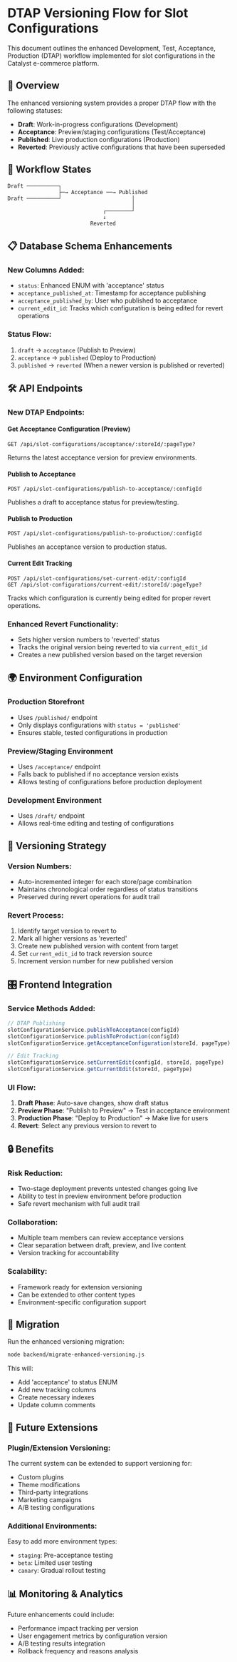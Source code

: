 # DTAP Versioning Flow for Slot Configurations

This document outlines the enhanced Development, Test, Acceptance, Production (DTAP) workflow implemented for slot configurations in the Catalyst e-commerce platform.

## 🎯 Overview

The enhanced versioning system provides a proper DTAP flow with the following statuses:
- **Draft**: Work-in-progress configurations (Development)
- **Acceptance**: Preview/staging configurations (Test/Acceptance)
- **Published**: Live production configurations (Production)
- **Reverted**: Previously active configurations that have been superseded

## 🔄 Workflow States

```
Draft ──────────┐
                ├─→ Acceptance ──→ Published
Draft ──────────┘                      │
                                       │
                              ┌────────┘
                              ↓
                          Reverted
```

## 📋 Database Schema Enhancements

### New Columns Added:
- `status`: Enhanced ENUM with 'acceptance' status
- `acceptance_published_at`: Timestamp for acceptance publishing
- `acceptance_published_by`: User who published to acceptance
- `current_edit_id`: Tracks which configuration is being edited for revert operations

### Status Flow:
1. `draft` → `acceptance` (Publish to Preview)
2. `acceptance` → `published` (Deploy to Production)
3. `published` → `reverted` (When a newer version is published or reverted)

## 🛠️ API Endpoints

### New DTAP Endpoints:

#### Get Acceptance Configuration (Preview)
```
GET /api/slot-configurations/acceptance/:storeId/:pageType?
```
Returns the latest acceptance version for preview environments.

#### Publish to Acceptance
```
POST /api/slot-configurations/publish-to-acceptance/:configId
```
Publishes a draft to acceptance status for preview/testing.

#### Publish to Production
```
POST /api/slot-configurations/publish-to-production/:configId
```
Publishes an acceptance version to production status.

#### Current Edit Tracking
```
POST /api/slot-configurations/set-current-edit/:configId
GET /api/slot-configurations/current-edit/:storeId/:pageType?
```
Tracks which configuration is currently being edited for proper revert operations.

### Enhanced Revert Functionality:
- Sets higher version numbers to 'reverted' status
- Tracks the original version being reverted to via `current_edit_id`
- Creates a new published version based on the target reversion

## 🌍 Environment Configuration

### Production Storefront
- Uses `/published/` endpoint
- Only displays configurations with `status = 'published'`
- Ensures stable, tested configurations in production

### Preview/Staging Environment
- Uses `/acceptance/` endpoint
- Falls back to published if no acceptance version exists
- Allows testing of configurations before production deployment

### Development Environment
- Uses `/draft/` endpoint
- Allows real-time editing and testing of configurations

## 🔄 Versioning Strategy

### Version Numbers:
- Auto-incremented integer for each store/page combination
- Maintains chronological order regardless of status transitions
- Preserved during revert operations for audit trail

### Revert Process:
1. Identify target version to revert to
2. Mark all higher versions as 'reverted'
3. Create new published version with content from target
4. Set `current_edit_id` to track reversion source
5. Increment version number for new published version

## 🎛️ Frontend Integration

### Service Methods Added:
```javascript
// DTAP Publishing
slotConfigurationService.publishToAcceptance(configId)
slotConfigurationService.publishToProduction(configId)
slotConfigurationService.getAcceptanceConfiguration(storeId, pageType)

// Edit Tracking
slotConfigurationService.setCurrentEdit(configId, storeId, pageType)
slotConfigurationService.getCurrentEdit(storeId, pageType)
```

### UI Flow:
1. **Draft Phase**: Auto-save changes, show draft status
2. **Preview Phase**: "Publish to Preview" → Test in acceptance environment
3. **Production Phase**: "Deploy to Production" → Make live for users
4. **Revert**: Select any previous version to revert to

## 🔒 Benefits

### Risk Reduction:
- Two-stage deployment prevents untested changes going live
- Ability to test in preview environment before production
- Safe revert mechanism with full audit trail

### Collaboration:
- Multiple team members can review acceptance versions
- Clear separation between draft, preview, and live content
- Version tracking for accountability

### Scalability:
- Framework ready for extension versioning
- Can be extended to other content types
- Environment-specific configuration support

## 🚀 Migration

Run the enhanced versioning migration:
```bash
node backend/migrate-enhanced-versioning.js
```

This will:
- Add 'acceptance' to status ENUM
- Add new tracking columns
- Create necessary indexes
- Update column comments

## 🔮 Future Extensions

### Plugin/Extension Versioning:
The current system can be extended to support versioning for:
- Custom plugins
- Theme modifications  
- Third-party integrations
- Marketing campaigns
- A/B testing configurations

### Additional Environments:
Easy to add more environment types:
- `staging`: Pre-acceptance testing
- `beta`: Limited user testing
- `canary`: Gradual rollout testing

## 📊 Monitoring & Analytics

Future enhancements could include:
- Performance impact tracking per version
- User engagement metrics by configuration version
- A/B testing results integration
- Rollback frequency and reasons analysis